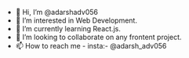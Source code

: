 - 👋 Hi, I’m @adarshadv056
- 👀 I’m interested in Web Development.
- 🌱 I’m currently learning React.js.
- 💞️ I’m looking to collaborate on any frontent project.
- 📫 How to reach me - insta:- @adarsh_adv056

<!---
adarshadv056/adarshadv056 is a ✨ special ✨ repository because its `README.md` (this file) appears on your GitHub profile.
You can click the Preview link to take a look at your changes.
--->
